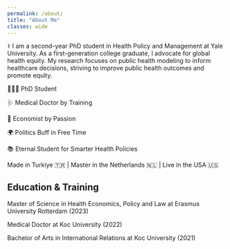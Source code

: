 ```yaml
---
permalink: /about/
title: "About Me"
classes: wide
---
```


⚕️ I am a second-year PhD student in Health Policy and Management at Yale University. As a first-generation college graduate, I advocate for global health equity. My research focuses on public health modeling to inform healthcare decisions, striving to improve public health outcomes and promote equity.

👨🏻‍💻 PhD Student

🩺 Medical Doctor by Training

🧮 Economist by Passion

🌍 Politics Buff in Free Time

📚 Eternal Student for Smarter Health Policies

Made in Turkiye 🇹🇷 | Master in the Netherlands 🇳🇱 | Live in the USA 🇺🇸


## Education & Training

Master of Science in Health Economics, Policy and Law at Erasmus University Rotterdam (2023) 

Medical Doctor at Koc University (2022) 

Bachelor of Arts in International Relations at Koc University (2021)
